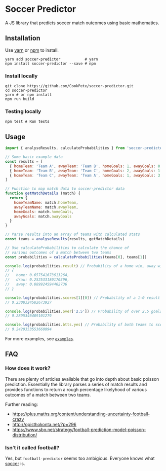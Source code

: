 # Soccer Predictor

A JS library that predicts soccer match outcomes using basic mathematics.

## Installation

Use [yarn](https://yarnpkg.com) or [npm](https://www.npmjs.com) to install.

```shell
yarn add soccer-predictor           # yarn
npm install soccer-predictor --save # npm
```

### Install locally

```shell
git clone https://github.com/CookPete/soccer-predictor.git
cd soccer-predictor
yarn # or npm install
npm run build
```

### Testing locally

```shell
npm test # Run tests
```

## Usage

```js
import { analyseResults, calculateProbabilities } from 'soccer-predictor'

// Some basic example data
const results = [
  { homeTeam: 'Team A', awayTeam: 'Team B', homeGoals: 1, awayGoals: 0 },
  { homeTeam: 'Team B', awayTeam: 'Team C', homeGoals: 2, awayGoals: 1 },
  { homeTeam: 'Team C', awayTeam: 'Team A', homeGoals: 1, awayGoals: 3 }
]

// Function to map match data to soccer-predictor data
function getMatchDetails (match) {
  return {
    homeTeamName: match.homeTeam,
    awayTeamName: match.awayTeam,
    homeGoals: match.homeGoals,
    awayGoals: match.awayGoals
  }
}

// Parse results into an array of teams with calculated stats
const teams = analyseResults(results, getMatchDetails)

// Use calculateProbabilities to calculate the chance of 
// various outcomes of a match between two teams
const probabilities = calculateProbabilities(teams[0], teams[1])

console.log(probabilities.result) // Probability of a home win, away win or draw
// {
//   home: 0.657541673613264,
//   draw: 0.252533180170396,
//   away: 0.089924594462736
// }

console.log(probabilities.scores[1][0]) // Probability of a 1-0 result
// 0.2300324502673927

console.log(probabilities.over['2.5']) // Probability of over 2.5 goals
// 0.2895346409101279

console.log(probabilities.btts.yes) // Probability of both teams to score
// 0.2429353553660894

```

For more examples, see [`examples`](./examples).

## FAQ

### How does it work?

There are plenty of articles available that go into depth about basic poisson prediction. Essentially the library parses a series of match results and provides functions to return a rough percentage likelyhood of various outcomes of a match between two teams.

Further reading:

* https://plus.maths.org/content/understanding-uncertainty-football-crazy
* http://opisthokonta.net/?p=296
* https://www.sbo.net/strategy/football-prediction-model-poisson-distribution/

### Isn’t it called football?

Yes, but `football-predictor` seems too ambigious. Everyone knows what [soccer](https://en.wikipedia.org/wiki/Soccer) is.
